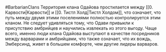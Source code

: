 #BarbarianClans
Территория клана Одайова простилается между [[0. Карвости|Карвости]] и [[0. Тистл Холд|Тистл Холдом]], что означает, что путь между двумя этими поселениями полностью контролируется этим кланом. Не следует удивляться тому, что Одави привыкли к присутствию амбрийцев и научились извлекать из этого выгоду. Чаще всего, именно люди клана Одайова выступают в качестве посредников между варварами и амбрийцами, что также означает, что их вождь, Эмберсинд, живет в большем комфорте, чем другие лидеры варваров.
